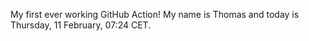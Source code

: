 My first ever working GitHub Action!
My name is Thomas and today is Thursday, 11 February, 07:24 CET. 
